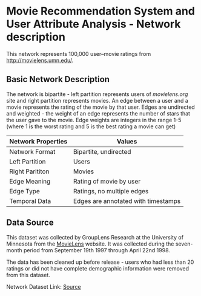 # Movie Recommendation System and User Attribute Analysis - Network description
This  network represents 100,000 user–movie ratings from http://movielens.umn.edu/. 

## Basic Network Description
The network is bipartite - left partition represents users of *movielens.org* site and right partition represents movies. 
An edge between a user and a movie represents the rating of the movie by that user. Edges are undirected and weighted - 
the weight of an edge represents the number of stars that the user gave to the movie. Edge weights are integers 
in the range 1-5 (where 1 is the worst rating and 5 is the best rating a movie can get)

<!-- 7 by 2 table -->
| Network Properties | Values |
|--------------------| --- |
| Network Format     | Bipartite, undirected |
| Left Partition     | Users |
| Right Parititon    | Movies |
| Edge Meaning       | Rating of movie by user |
| Edge Type          | Ratings, no multiple edges |
| Temporal Data      | Edges are annotated with timestamps |


## Data Source
This dataset was collected by GroupLens Research at the University of Minnesota from the 
[MovieLens](https://movielens.org) website. It was collected during the seven-month period from September 19th 1997 
through April 22nd 1998. 

The data has been cleaned up before release - users who had less than 20 ratings or did not have complete 
demographic information were removed from this dataset. 

Network Dataset Link: [Source](http://konect.cc/networks/movielens-100k_rating/)



